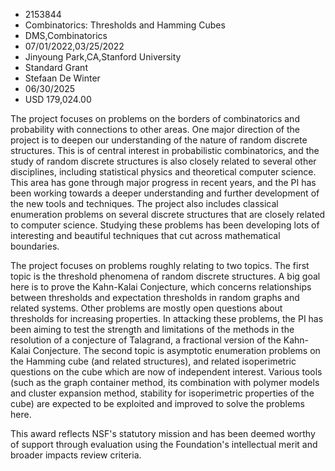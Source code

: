 
* 2153844
* Combinatorics: Thresholds and Hamming Cubes
* DMS,Combinatorics
* 07/01/2022,03/25/2022
* Jinyoung Park,CA,Stanford University
* Standard Grant
* Stefaan De Winter
* 06/30/2025
* USD 179,024.00

The project focuses on problems on the borders of combinatorics and probability
with connections to other areas. One major direction of the project is to deepen
our understanding of the nature of random discrete structures. This is of
central interest in probabilistic combinatorics, and the study of random
discrete structures is also closely related to several other disciplines,
including statistical physics and theoretical computer science. This area has
gone through major progress in recent years, and the PI has been working towards
a deeper understanding and further development of the new tools and techniques.
The project also includes classical enumeration problems on several discrete
structures that are closely related to computer science. Studying these problems
has been developing lots of interesting and beautiful techniques that cut across
mathematical boundaries.

The project focuses on problems roughly relating to two topics. The first topic
is the threshold phenomena of random discrete structures. A big goal here is to
prove the Kahn-Kalai Conjecture, which concerns relationships between thresholds
and expectation thresholds in random graphs and related systems. Other problems
are mostly open questions about thresholds for increasing properties. In
attacking these problems, the PI has been aiming to test the strength and
limitations of the methods in the resolution of a conjecture of Talagrand, a
fractional version of the Kahn-Kalai Conjecture. The second topic is asymptotic
enumeration problems on the Hamming cube (and related structures), and related
isoperimetric questions on the cube which are now of independent interest.
Various tools (such as the graph container method, its combination with polymer
models and cluster expansion method, stability for isoperimetric properties of
the cube) are expected to be exploited and improved to solve the problems here.

This award reflects NSF's statutory mission and has been deemed worthy of
support through evaluation using the Foundation's intellectual merit and broader
impacts review criteria.
